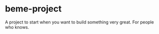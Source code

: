 # beme-project
A project to start when you want to build something very great. For people who knows.
